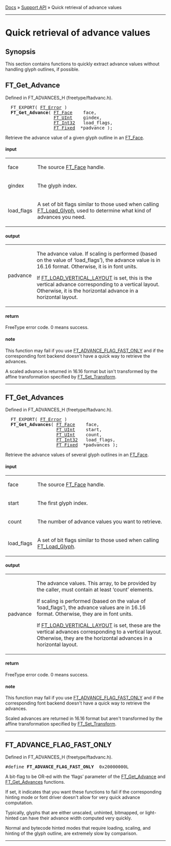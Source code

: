 [Docs](ft2-index.md) &raquo; [Support API](ft2-toc.md#support-api) &raquo; Quick retrieval of advance values

-------------------------------

# Quick retrieval of advance values

## Synopsis

This section contains functions to quickly extract advance values without handling glyph outlines, if possible.

## FT_Get_Advance

Defined in FT_ADVANCES_H (freetype/ftadvanc.h).

<div class = "codehilite">
<pre>
  FT_EXPORT( <a href="../ft2-basic_types/#ft_error">FT_Error</a> )
  <b>FT_Get_Advance</b>( <a href="../ft2-base_interface/#ft_face">FT_Face</a>    face,
                  <a href="../ft2-basic_types/#ft_uint">FT_UInt</a>    gindex,
                  <a href="../ft2-basic_types/#ft_int32">FT_Int32</a>   load_flags,
                  <a href="../ft2-basic_types/#ft_fixed">FT_Fixed</a>  *padvance );
</pre>
</div>


Retrieve the advance value of a given glyph outline in an <a href="../ft2-base_interface/#ft_face">FT_Face</a>.

<h4>input</h4>
<table class="fields">
<tr><td class="val" id="face">face</td><td class="desc">
<p>The source <a href="../ft2-base_interface/#ft_face">FT_Face</a> handle.</p>
</td></tr>
<tr><td class="val" id="gindex">gindex</td><td class="desc">
<p>The glyph index.</p>
</td></tr>
<tr><td class="val" id="load_flags">load_flags</td><td class="desc">
<p>A set of bit flags similar to those used when calling <a href="../ft2-base_interface/#ft_load_glyph">FT_Load_Glyph</a>, used to determine what kind of advances you need.</p>
</td></tr>
</table>

<h4>output</h4>
<table class="fields">
<tr><td class="val" id="padvance">padvance</td><td class="desc">
<p>The advance value. If scaling is performed (based on the value of &lsquo;load_flags&rsquo;), the advance value is in 16.16 format. Otherwise, it is in font units.</p>
<p>If <a href="../ft2-base_interface/#ft_load_xxx">FT_LOAD_VERTICAL_LAYOUT</a> is set, this is the vertical advance corresponding to a vertical layout. Otherwise, it is the horizontal advance in a horizontal layout.</p>
</td></tr>
</table>

<h4>return</h4>

FreeType error code. 0 means success.

<h4>note</h4>

This function may fail if you use <a href="../ft2-quick_advance/#ft_advance_flag_fast_only">FT_ADVANCE_FLAG_FAST_ONLY</a> and if the corresponding font backend doesn't have a quick way to retrieve the advances.

A scaled advance is returned in 16.16 format but isn't transformed by the affine transformation specified by <a href="../ft2-base_interface/#ft_set_transform">FT_Set_Transform</a>.

<hr>

## FT_Get_Advances

Defined in FT_ADVANCES_H (freetype/ftadvanc.h).

<div class = "codehilite">
<pre>
  FT_EXPORT( <a href="../ft2-basic_types/#ft_error">FT_Error</a> )
  <b>FT_Get_Advances</b>( <a href="../ft2-base_interface/#ft_face">FT_Face</a>    face,
                   <a href="../ft2-basic_types/#ft_uint">FT_UInt</a>    start,
                   <a href="../ft2-basic_types/#ft_uint">FT_UInt</a>    count,
                   <a href="../ft2-basic_types/#ft_int32">FT_Int32</a>   load_flags,
                   <a href="../ft2-basic_types/#ft_fixed">FT_Fixed</a>  *padvances );
</pre>
</div>


Retrieve the advance values of several glyph outlines in an <a href="../ft2-base_interface/#ft_face">FT_Face</a>.

<h4>input</h4>
<table class="fields">
<tr><td class="val" id="face">face</td><td class="desc">
<p>The source <a href="../ft2-base_interface/#ft_face">FT_Face</a> handle.</p>
</td></tr>
<tr><td class="val" id="start">start</td><td class="desc">
<p>The first glyph index.</p>
</td></tr>
<tr><td class="val" id="count">count</td><td class="desc">
<p>The number of advance values you want to retrieve.</p>
</td></tr>
<tr><td class="val" id="load_flags">load_flags</td><td class="desc">
<p>A set of bit flags similar to those used when calling <a href="../ft2-base_interface/#ft_load_glyph">FT_Load_Glyph</a>.</p>
</td></tr>
</table>

<h4>output</h4>
<table class="fields">
<tr><td class="val" id="padvance">padvance</td><td class="desc">
<p>The advance values. This array, to be provided by the caller, must contain at least &lsquo;count&rsquo; elements.</p>
<p>If scaling is performed (based on the value of &lsquo;load_flags&rsquo;), the advance values are in 16.16 format. Otherwise, they are in font units.</p>
<p>If <a href="../ft2-base_interface/#ft_load_xxx">FT_LOAD_VERTICAL_LAYOUT</a> is set, these are the vertical advances corresponding to a vertical layout. Otherwise, they are the horizontal advances in a horizontal layout.</p>
</td></tr>
</table>

<h4>return</h4>

FreeType error code. 0 means success.

<h4>note</h4>

This function may fail if you use <a href="../ft2-quick_advance/#ft_advance_flag_fast_only">FT_ADVANCE_FLAG_FAST_ONLY</a> and if the corresponding font backend doesn't have a quick way to retrieve the advances.

Scaled advances are returned in 16.16 format but aren't transformed by the affine transformation specified by <a href="../ft2-base_interface/#ft_set_transform">FT_Set_Transform</a>.

<hr>

## FT_ADVANCE_FLAG_FAST_ONLY

Defined in FT_ADVANCES_H (freetype/ftadvanc.h).

<div class = "codehilite">
<pre>
#<span class="keyword">define</span> <b>FT_ADVANCE_FLAG_FAST_ONLY</b>  0x20000000L
</pre>
</div>


A bit-flag to be OR-ed with the &lsquo;flags&rsquo; parameter of the <a href="../ft2-quick_advance/#ft_get_advance">FT_Get_Advance</a> and <a href="../ft2-quick_advance/#ft_get_advances">FT_Get_Advances</a> functions.

If set, it indicates that you want these functions to fail if the corresponding hinting mode or font driver doesn't allow for very quick advance computation.

Typically, glyphs that are either unscaled, unhinted, bitmapped, or light-hinted can have their advance width computed very quickly.

Normal and bytecode hinted modes that require loading, scaling, and hinting of the glyph outline, are extremely slow by comparison.

<hr>

